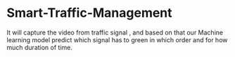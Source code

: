 # Smart-Traffic-Management
It will capture the video from traffic signal , and based on that our Machine learning model predict which signal has to green in which order and for how much duration of time.
